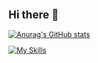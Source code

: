 ## Hi there 👋
 
[![Anurag's GitHub stats](https://github-readme-stats.vercel.app/api?username=TimothyPhan2&show_icons=true&theme=radical)](https://github.com/anuraghazra/github-readme-stats)

[![My Skills](https://skillicons.dev/icons?i=js,html,css,docker,express,firebase,flask,gcp,git,github,java,mongodb,mysql,nextjs,nodejs,postgres,py,react,supabase,tailwind,ts)](https://skillicons.dev)

<!--
**TimothyPhan2/TimothyPhan2** is a ✨ _special_ ✨ repository because its `README.md` (this file) appears on your GitHub profile.

Here are some ideas to get you started:

- 🔭 I’m currently working on ...
- 🌱 I’m currently learning ...
- 👯 I’m looking to collaborate on ...
- 🤔 I’m looking for help with ...
- 💬 Ask me about ...
- 📫 How to reach me: ...
- 😄 Pronouns: ...
- ⚡ Fun fact: ...
-->
